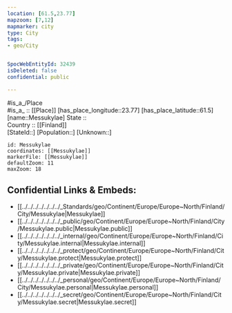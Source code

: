 ```yaml
---
location: [61.5,23.77] 
mapzoom: [7,12] 
mapmarker: city 
type: City
tags:
- geo/City


SpocWebEntityId: 32439
isDeleted: false
confidential: public

---
```

#is_a_/Place  
#is_a_ :: [[Place]] 
[has_place_longitude::23.77] 
[has_place_latitude::61.5] 
[name::Messukylae] 
State ::  
Country :: [[Finland]]  
[StateId::] 
[Population::] 
[Unknown::] 


```leaflet
id: Messukylae
coordinates: [[Messukylae]] 
markerFile: [[Messukylae]] 
defaultZoom: 11 
maxZoom: 18
```


## Confidential Links & Embeds: 
- [[../../../../../../../_Standards/geo/Continent/Europe/Europe~North/Finland/City/Messukylae|Messukylae]] 
- [[../../../../../../../_public/geo/Continent/Europe/Europe~North/Finland/City/Messukylae.public|Messukylae.public]] 
- [[../../../../../../../_internal/geo/Continent/Europe/Europe~North/Finland/City/Messukylae.internal|Messukylae.internal]] 
- [[../../../../../../../_protect/geo/Continent/Europe/Europe~North/Finland/City/Messukylae.protect|Messukylae.protect]] 
- [[../../../../../../../_private/geo/Continent/Europe/Europe~North/Finland/City/Messukylae.private|Messukylae.private]] 
- [[../../../../../../../_personal/geo/Continent/Europe/Europe~North/Finland/City/Messukylae.personal|Messukylae.personal]] 
- [[../../../../../../../_secret/geo/Continent/Europe/Europe~North/Finland/City/Messukylae.secret|Messukylae.secret]] 
